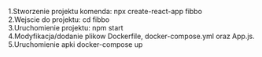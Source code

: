 1.Stworzenie projektu komenda: npx create-react-app fibbo<br />
2.Wejscie do projektu: cd fibbo<br />
3.Uruchomienie projektu: npm start<br />
4.Modyfikacja/dodanie plikow Dockerfile, docker-compose.yml oraz App.js.<br />
5.Uruchomienie apki docker-compose up<br />
